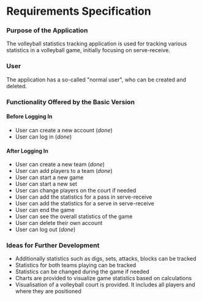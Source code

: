 # Requirements Specification

### Purpose of the Application

The volleyball statistics tracking application is used for tracking various statistics in a volleyball game, initially focusing on serve-receive.

### User

The application has a so-called "normal user", who can be created and deleted.

### Functionality Offered by the Basic Version

#### Before Logging In

- User can create a new account (_done_)
- User can log in (_done_)

#### After Logging In

- User can create a new team (_done_)
- User can add players to a team (_done_)
- User can start a new game
- User can start a new set
- User can change players on the court if needed
- User can add the statistics for a pass in serve-receive
- User can add the statistics for a serve in serve-receive
- User can end the game
- User can see the overall statistics of the game
- User can delete their own account
- User can log out (_done_)

### Ideas for Further Development

- Additionally statistics such as digs, sets, attacks, blocks can be tracked
- Statistics for both teams playing can be tracked
- Statistics can be changed during the game if needed
- Charts are provided to visualize game statistics based on calculations
- Visualisation of a volleyball court is provided. It includes all players and where they are positioned
